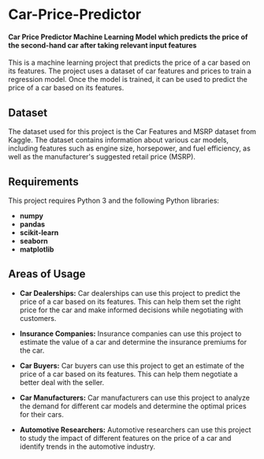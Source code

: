 # Car-Price-Predictor

#### Car Price Predictor Machine Learning Model which predicts the price of the second-hand car after taking relevant input features
This is a machine learning project that predicts the price of a car based on its features. The project uses a dataset of car features and prices to train a regression model. Once the model is trained, it can be used to predict the price of a car based on its features.

## Dataset
The dataset used for this project is the Car Features and MSRP dataset from Kaggle. The dataset contains information about various car models, including features such as engine size, horsepower, and fuel efficiency, as well as the manufacturer's suggested retail price (MSRP).

## Requirements
This project requires Python 3 and the following Python libraries:

- **numpy**
- **pandas**
- **scikit-learn**
- **seaborn**
- **matplotlib**

## Areas of Usage
- **Car Dealerships:** Car dealerships can use this project to predict the price of a car based on its features. This can help them set the right price for the car and make informed decisions while negotiating with customers.

- **Insurance Companies:** Insurance companies can use this project to estimate the value of a car and determine the insurance premiums for the car.

- **Car Buyers:** Car buyers can use this project to get an estimate of the price of a car based on its features. This can help them negotiate a better deal with the seller.

- **Car Manufacturers:** Car manufacturers can use this project to analyze the demand for different car models and determine the optimal prices for their cars.

- **Automotive Researchers:** Automotive researchers can use this project to study the impact of different features on the price of a car and identify trends in the automotive industry.

